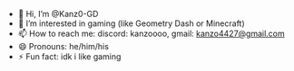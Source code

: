 - 👋 Hi, I’m @Kanz0-GD
- 👀 I’m interested in gaming (like Geometry Dash or Minecraft)
- 📫 How to reach me: discord: kanzoooo, gmail: kanzo4427@gmail.com
- 😄 Pronouns: he/him/his
- ⚡ Fun fact: idk i like gaming
